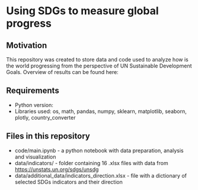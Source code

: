 # Using SDGs to measure global progress

## Motivation
This repository was created to store data and code used to analyze how is the world progressing from the perspective of UN Sustainable Development Goals. Overview of results can be found here: 

## Requirements
* Python version: 
* Libraries used: os, math, pandas, numpy, sklearn, matplotlib, seaborn, plotly, country_converter

## Files in this repository 
* code/main.ipynb - a python notebook with data preparation, analysis and visualization
* data/indicators/ - folder containing 16 .xlsx files with data from https://unstats.un.org/sdgs/unsdg
* data/additional_data/indicators_direction.xlsx - file with a dictionary of selected SDGs indicators and their direction
